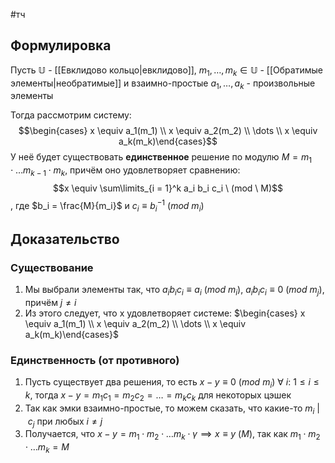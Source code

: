 #тч 
## Формулировка
Пусть $\mathbb{U}$ - [[Евклидово кольцо|евклидово]],
$m_1, \dots, m_k \in \mathbb{U}$ - [[Обратимые элементы|необратимые]] и взаимно-простые
$a_1, \dots, a_k$ - произвольные элементы

Тогда рассмотрим систему: $$\begin{cases} x \equiv a_1(m_1) \\ x \equiv a_2(m_2) \\ \dots \\ x \equiv a_k(m_k)\end{cases}$$
У неё будет существовать **единственное** решение по модулю $M = m_1 \cdot \dots m_{k - 1} \cdot m_k$, причём оно удовлетворяет сравнению: $$x \equiv \sum\limits_{i = 1}^k a_i b_i c_i \ (mod \ M)$$, где $b_i = \frac{M}{m_i}$ и $c_i \equiv b_i^{-1} \ (mod \ m_i)$
## Доказательство
### Существование
1. Мы выбрали элементы так, что $a_i b_i c_i \equiv a_i \ (mod \ m_i), \ a_i b_i c_i \equiv 0 \ (mod \ m_j)$, причём $j \neq i$
2. Из этого следует, что x удовлетворяет системе: $\begin{cases} x \equiv a_1(m_1) \\ x \equiv a_2(m_2) \\ \dots \\ x \equiv a_k(m_k)\end{cases}$
### Единственность (от противного)
1. Пусть существует два решения, то есть $x - y \equiv 0 \ (mod \ m_i) \ \forall \ i: \ 1 \leq i \leq k$, тогда $x - y = m_1 c_1 = m_2 c_2 = \dots = m_k c_k$ для некоторых цэшек
2. Так как эмки взаимно-простые, то можем сказать, что какие-то $m_i \ | \ c_j$ при любых $i \neq j$
3. Получается, что $x - y = m_1 \cdot m_2 \cdot \dots m_k \cdot \gamma \implies x \equiv y \ (M)$, так как $m_1 \cdot m_2 \cdot \dots m_k = M$